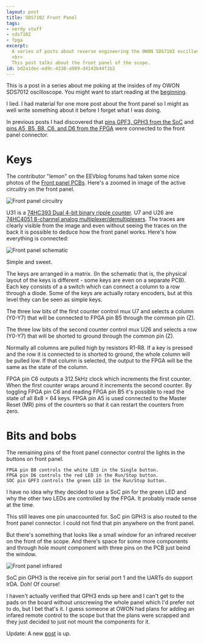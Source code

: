```yaml
---
layout: post
title: SDS7102 Front Panel
tags:
- nerdy stuff
- sds7102
- fpga
excerpt:
  A series of posts about reverse engineering the OWON SDS7102 oscilloscope.
  <br>
  This post talks about the front panel of the scope.
id: bd2a1dec-ed9c-4330-a989-d4143b44f1b2
---
```


This is a post in a series about me poking at the insides of my OWON
SDS7012 oscilloscope.  You might want to start reading at the
[beginning]({{site.baseurl}}/2016/05/01/sds7102-hacking.html).

I lied.  I had material for one more post about the front panel so I
might as well write something about it before I forget what I was
doing.

In previous posts I had discovered that [pins GPF3, GPH3 from the
SoC]({{site.baseurl}}/2016/05/28/sds7102-gio-pins.html) and [pins A5,
B5, B8, C6, and D6 from the
FPGA]({{site.baseurl}}/2016/06/19/sds7102-more-fpga-pins.html) were
connected to the front panel connector.

Keys
====

The contributor "lemon" on the EEVblog forums had taken some nice
photos of the [Front panel
PCBs](http://www.eevblog.com/forum/testgear/review-of-owon-sds7102/msg293559/#msg293559).
Here's a zoomed in image of the active circuitry on the front panel.

![Front panel circuitry]({{site.baseurl}}/images/2016-06-21-sds7102-front-panel/front-panel-circuitry.jpg)

U31 is a [74HC393 Dual 4-bit binary ripple
counter](http://www.nxp.com/documents/data_sheet/74HC_HCT393.pdf).  U7
and U26 are [74HC4051 8-channel analog
multiplexer/demultiplexers](http://www.nxp.com/documents/data_sheet/74HC_HCT4051.pdf).
The traces are clearly visible from the image and even without seeing
the traces on the back it is possible to deduce how the front panel
works.  Here's how everything is connected:

![Front panel schematic]({{site.baseurl}}/images/2016-06-21-sds7102-front-panel/front-panel-schematic.png)

Simple and sweet.

The keys are arranged in a matrix.  (In the schematic that is, the
physical layout of the keys is different - some keys are even on a
separate PCB).  Each key consists of a a switch which can connect a
column to a row through a diode.  Some of the keys are actually rotary
encoders, but at this level they can be seen as simple keys.

The three low bits of the first counter control mux U7 and selects a
column (Y0-Y7) that will be connected to FPGA pin B5 through the
common pin (Z).

The three low bits of the second counter control mux U26 and selects a
row (Y0-Y7) that will be shorted to ground through the common pin (Z).

Normally all columns are pulled high by resistors R1-R8.  If a key is
pressed and the row it is connected to is shorted to ground, the whole
column will be pulled low.  If that column is selected, the output to
the FPGA will be the same as the state of the column.

FPGA pin C6 outputs a 312.5kHz clock which increments the first
counter.  When the first counter wraps around it increments the second
counter.  By toggling FPGA pin C6 and reading FPGA pin B5 it's
possible to read the state of all 8x8&nbsp;=&nbsp;64 keys.  FPGA pin
A5 is used connected to the Master Reset (MR) pins of the counters so
that it can restart the counters from zero.

Bits and bobs
=============

The remaining pins of the front panel connector control the lights in
the buttons on front panel.

    FPGA pin B8 controls the white LED in the Single button.
    FPGA pin D6 controls the red LED in the Run/Stop button.
    SOC pin GPF3 controls the green LED in the Run/Stop button.

I have no idea why they decided to use a SoC pin for the green LED and
why the other two LEDs are controlled by the FPGA.  It probably made
sense at the time.

This still leaves one pin unaccounted for.  SoC pin GPH3 is also
routed to the front panel connector.  I could not find that pin
anywhere on the front panel.

But there's something that looks like a small window for an infrared
receiver on the front of the scope.  And there's space for some more
components and through hole mount component with three pins on the PCB
just beind the window.

![Front panel infrared]({{site.baseurl}}/images/2016-06-21-sds7102-front-panel/front-panel-infrared.jpg)

SoC pin GPH3 is the receive pin for serial port 1 and the UARTs do
support IrDA.  Doh!  Of course!

I haven't actually verified that GPH3 ends up here and I can't get to
the pads on the board without unscrewing the whole panel which I'd
prefer not to do, but I bet that's it.  I guess someone at OWON had
plans for adding an infared remote control to the scope but that the
plans were scrapped and they just decided to just not mount the
components for it.

Update: A new [post]({{site.baseurl}}/2016/07/08/sds7102-capture.html) is up.
 